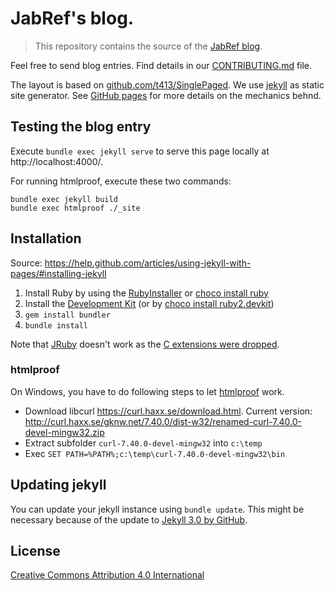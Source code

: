 # JabRef's blog.

> This repository contains the source of the [JabRef blog](https://blog.jabref.org/).

Feel free to send blog entries.
Find details in our [CONTRIBUTING.md](CONTRIBUTING.md) file.

The layout is based on [github.com/t413/SinglePaged](https://github.com/t413/SinglePaged).
We use [jekyll](https://jekyllrb.com/) as static site generator.
See [GitHub pages](https://pages.github.com/) for more details on the mechanics behnd.


## Testing the blog entry

Execute `bundle exec jekyll serve` to serve this page locally at http://localhost:4000/.

For running htmlproof, execute these two commands:

    bundle exec jekyll build
    bundle exec htmlproof ./_site


## Installation

Source: https://help.github.com/articles/using-jekyll-with-pages/#installing-jekyll

1. Install Ruby by using the [RubyInstaller](http://rubyinstaller.org/downloads) or [choco install ruby](https://chocolatey.org/packages/ruby)
1. Install the [Development Kit](https://github.com/oneclick/rubyinstaller/wiki/Development-Kit) (or by [choco install ruby2.devkit](https://chocolatey.org/packages/ruby2.devkit))
1. `gem install bundler`
2. `bundle install`

Note that [JRuby](http://jruby.org/) doesn't work as the [C extensions were dropped](http://stackoverflow.com/a/32135381/873282).


### htmlproof

On Windows, you have to do following steps to let [htmlproof] work.

  - Download libcurl https://curl.haxx.se/download.html. Current version: http://curl.haxx.se/gknw.net/7.40.0/dist-w32/renamed-curl-7.40.0-devel-mingw32.zip
  - Extract subfolder `curl-7.40.0-devel-mingw32` into `c:\temp`
  - Exec `SET PATH=%PATH%;c:\temp\curl-7.40.0-devel-mingw32\bin`


## Updating jekyll

You can update your jekyll instance using `bundle update`.
This might be necessary because of the update to [Jekyll 3.0 by GitHub](https://github.com/blog/2100-github-pages-now-faster-and-simpler-with-jekyll-3-0).

  [htmlproof]: https://github.com/gjtorikian/html-proofer
  
 ## License
 [Creative Commons Attribution 4.0 International](/LICENSE.md)

